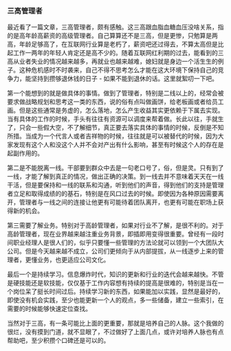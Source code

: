 

### 三高管理者

最近看了一篇文章，三高管理者，颇有感触。这三高跟血脂血糖血压没啥关系，指的是高年龄高薪资的高级管理者。自己算算还不是三高，但是更惨，只勉算是两高，年龄足够高了，在互联网行业算是老朽了，薪资吧还过得去，不算太高但是比起工作一两年的年轻人肯定还是高不少的。随着互联网红利期的过去，能看到的三高从业者失业的情况越来越多，再就业也越来越难，媳妇就是身边一个活生生的例子。这种危机感时不时袭来，自己不得不思考怎么才能在这大环境下保持自己的竞争力，能坚持到攒够退休钱的日子 - 如果不能到退休的话。这里就絮叨一下吧。

第一个能想到的就是做具体的事情。做到了管理者，特别是二线以上的，经常会被要求做战略规划和思考这一类的东西，说的俗有点叫做画饼，给老板画或者给员工画。但是这些通常是务虚的，怎么落地，怎么产生收益其实更依赖于下属去实现。当有具体的工作的时候，手头有往往有资源可以调度来帮着做。长此以往，手就生了，只会一些假大空，不了解细节，真正要去落实具体的事情的时候，反倒是不知所措。当成为一个代言人或者吉祥物的时候，往往就是可以被替代的时候，因为大家发现有这个人和没这个人并不会对产出有什么影响，甚至有时候这个人的存在是起副作用的。

第二是不能脱离一线。干部要到群众中去是一句老口号了，俗，但是灵。只有到了一线，才能了解到真正的情况，做出正确的决策。到一线去并不意味着天天在一线干活，但是要保持和一线的联系和沟通，听到他们的声音，得到他们的支持是管理者立足和取得成绩的的基石，特别是在风口过去的时候。即使因为各种原因需要离开，管理者与一线之间的连接让他更有可能待着团队离开，也更有可能在职场上获得新的机会。

第三需要了解业务。特别对于高龄管理者，如果对行业不了解，是很不利的。对于高龄管理者，现在业界越来越注重业务背景，即插即用变得很重要。曾经有一段时间职业经理人是很人们的，似乎只要懂一些管理的方法论就可以领到一个大团队大公司。但是今天越来越不成立，公司们更倾向于从内部提拔，从一线逐步上来的管理者，更懂业务，也更适应公司文化。

最后一个是持续学习。信息爆炸时代，知识的更新和行业的迭代会越来越快。不管是硬技能还是软技能，仅仅基于工作内容想有持续的提高是很难的，特别是当在一个岗位呆了挺长时间过后。持续学习新的东西，如果能加以实践，显然是最好的，即使没有机会实践，至少也能更新一个人的观点，多一些储备，建立一些索引，在需要的时候能够快速定位查找。

当然对于三高，有一条可能比上面的更重要，那就是培养自己的人脉。这个我做的很烂，没有摸到门道，就不显眼了，不过做好了上面几点，或许对培养人脉也有点帮助吧，至少积攒个口碑还是可以的。

